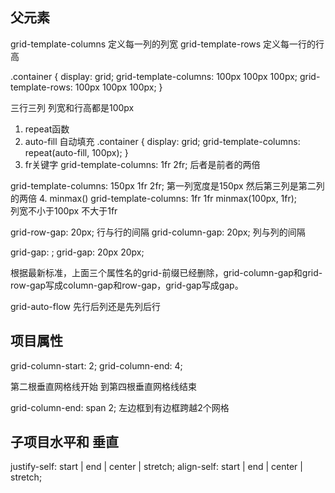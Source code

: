 ## 父元素

grid-template-columns  定义每一列的列宽
grid-template-rows     定义每一行的行高

.container {
  display: grid;
  grid-template-columns: 100px 100px 100px;
  grid-template-rows: 100px 100px 100px;
}

三行三列 列宽和行高都是100px

1. repeat函数
2. auto-fill 自动填充
.container {
  display: grid;
  grid-template-columns: repeat(auto-fill, 100px);
}
3. fr关键字
grid-template-columns: 1fr 2fr;
后者是前者的两倍

grid-template-columns: 150px 1fr 2fr;
第一列宽度是150px 然后第三列是第二列的两倍
4. minmax()
grid-template-columns: 1fr 1fr minmax(100px, 1fr);  
列宽不小于100px 不大于1fr


grid-row-gap: 20px;       行与行的间隔
grid-column-gap: 20px;    列与列的间隔  

grid-gap: <grid-row-gap> <grid-column-gap>;
grid-gap: 20px 20px;

根据最新标准，上面三个属性名的grid-前缀已经删除，grid-column-gap和grid-row-gap写成column-gap和row-gap，grid-gap写成gap。

grid-auto-flow  先行后列还是先列后行


## 项目属性

grid-column-start: 2;
grid-column-end: 4;

第二根垂直网格线开始  到第四根垂直网格线结束


grid-column-end: span 2;
左边框到有边框跨越2个网格


## 子项目水平和 垂直
justify-self: start | end | center | stretch;
  align-self: start | end | center | stretch;